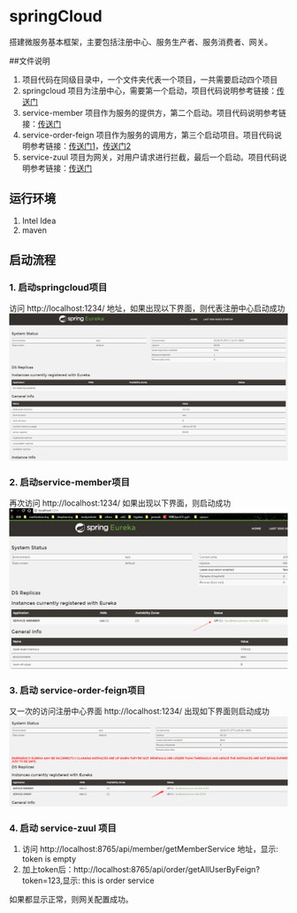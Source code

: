 # springCloud
搭建微服务基本框架，主要包括注册中心、服务生产者、服务消费者、网关。

##文件说明
1. 项目代码在同级目录中，一个文件夹代表一个项目，一共需要启动四个项目
2. springcloud 项目为注册中心，需要第一个启动，项目代码说明参考链接：[传送门](https://jchanji.github.io/year/07/25/SpringCloud-chapter3/)
3. service-member 项目作为服务的提供方，第二个启动。项目代码说明参考链接：[传送门](https://jchanji.github.io/year/07/27/SpringCloud-chapter4/)
4. service-order-feign 项目作为服务的调用方，第三个启动项目。项目代码说明参考链接：[传送门1](https://jchanji.github.io/year/07/25/SpringCloud-chapter3/)，[传送门2](https://jchanji.github.io/year/08/06/springCloud-chapter9/)
5. service-zuul 项目为网关，对用户请求进行拦截，最后一个启动。项目代码说明参考链接：[传送门](https://jchanji.github.io/year/07/31/SpringCloud-chapter7/)

## 运行环境
1. Intel Idea
2. maven

## 启动流程

### 1. 启动springcloud项目
访问 http://localhost:1234/ 地址，如果出现以下界面，则代表注册中心启动成功
![注册中心](https://raw.githubusercontent.com/jChanJi/static_resource/master/img/eureka4.png)

### 2. 启动service-member项目
再次访问 http://localhost:1234/ 如果出现以下界面，则启动成功
![会员服务](https://raw.githubusercontent.com/jChanJi/static_resource/master/img/eureka8.png)

### 3. 启动 service-order-feign项目
又一次的访问注册中心界面 http://localhost:1234/ 出现如下界面则启动成功
![订单中心](https://raw.githubusercontent.com/jChanJi/static_resource/master/img/eureka11.png)
### 4. 启动 service-zuul 项目

1. 访问 http://localhost:8765/api/member/getMemberService 地址，显示: token is empty
2. 加上token后：http://localhost:8765/api/order/getAllUserByFeign?token=123,显示: this is order service

如果都显示正常，则网关配置成功。
